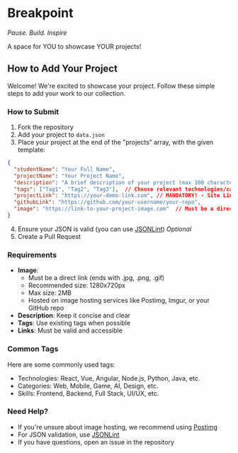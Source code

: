 # Breakpoint
*Pause. Build. Inspire*

A space for YOU to showcase YOUR projects!

## How to Add Your Project
Welcome! We're excited to showcase your project. Follow these simple steps to add your work to our collection.

### How to Submit
1. Fork the repository
2. Add your project to `data.json`
3. Place your project at the end of the "projects" array, with the given template:
```json
{
  "studentName": "Your Full Name",
  "projectName": "Your Project Name",
  "description": "A brief description of your project (max 100 characters)",
  "tags": ["Tag1", "Tag2", "Tag3"],  // Choose relevant technologies/categories
  "projectLink": "https://your-demo-link.com", // MANDATORY! - Site Link or Github (if any)
  "githubLink": "https://github.com/your-username/your-repo",
  "image": "https://link-to-your-project-image.com"  // Must be a direct image link
}
```
4. Ensure your JSON is valid (you can use [JSONLint](https://jsonlint.com/))  *Optional*
5. Create a Pull Request

### Requirements
- **Image**:
  - Must be a direct link (ends with .jpg, .png, .gif)
  - Recommended size: 1280x720px
  - Max size: 2MB
  - Hosted on image hosting services like Postimg, Imgur, or your GitHub repo
- **Description**: Keep it concise and clear
- **Tags**: Use existing tags when possible
- **Links**: Must be valid and accessible


### Common Tags
Here are some commonly used tags:
- Technologies: React, Vue, Angular, Node.js, Python, Java, etc.
- Categories: Web, Mobile, Game, AI, Design, etc.
- Skills: Frontend, Backend, Full Stack, UI/UX, etc.

### Need Help?
- If you're unsure about image hosting, we recommend using [Postimg](https://postimages.org/)
- For JSON validation, use [JSONLint](https://jsonlint.com/)
- If you have questions, open an issue in the repository
